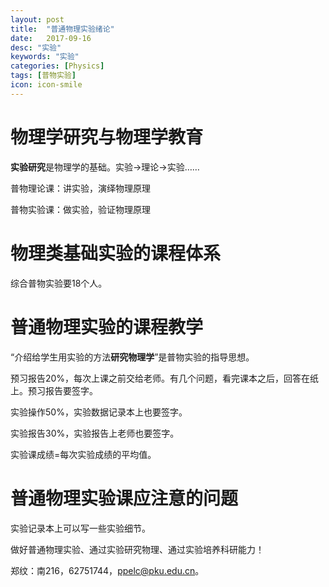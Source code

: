 ```yaml
---
layout: post
title:  "普通物理实验绪论"
date:   2017-09-16
desc: "实验"
keywords: "实验"
categories: [Physics]
tags: [普物实验]
icon: icon-smile
---
```


# 物理学研究与物理学教育

**实验研究**是物理学的基础。实验->理论->实验……

普物理论课：讲实验，演绎物理原理

普物实验课：做实验，验证物理原理

# 物理类基础实验的课程体系

综合普物实验要18个人。

# 普通物理实验的课程教学

“介绍给学生用实验的方法**研究物理学**”是普物实验的指导思想。

预习报告20%，每次上课之前交给老师。有几个问题，看完课本之后，回答在纸上。预习报告要签字。

实验操作50%，实验数据记录本上也要签字。

实验报告30%，实验报告上老师也要签字。

实验课成绩=每次实验成绩的平均值。

# 普通物理实验课应注意的问题

实验记录本上可以写一些实验细节。

做好普通物理实验、通过实验研究物理、通过实验培养科研能力！

郑纹：南216，62751744，ppelc@pku.edu.cn。